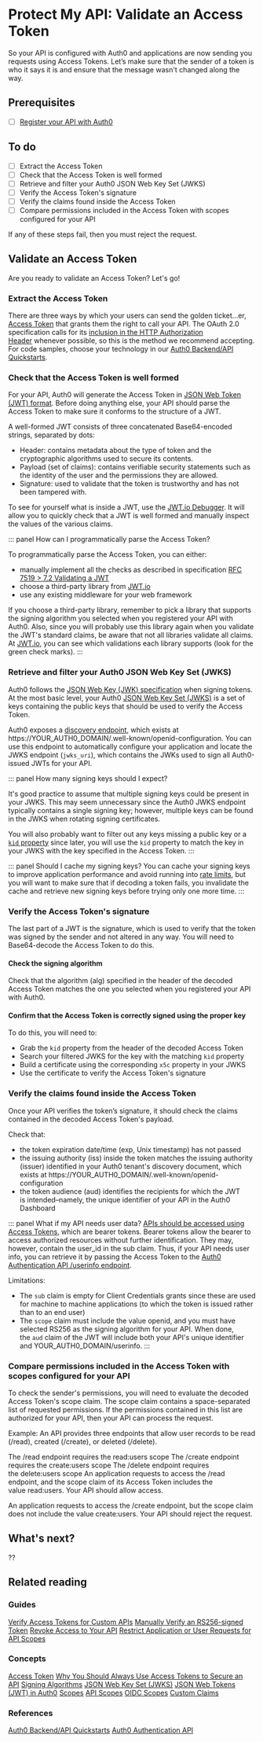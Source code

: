 

# Protect My API: Validate an Access Token

So your API is configured with Auth0 and applications are now sending you requests using Access Tokens. Let’s make sure that the sender of a token is who it says it is and ensure that the message wasn't changed along the way.

## Prerequisites

- [ ] [Register your API with Auth0](/microsites/protect-my-api/register-api-with-auth0)

## To do

- [ ] Extract the Access Token
- [ ] Check that the Access Token is well formed
- [ ] Retrieve and filter your Auth0 JSON Web Key Set (JWKS)
- [ ] Verify the Access Token's signature
- [ ] Verify the claims found inside the Access Token
- [ ] Compare permissions included in the Access Token with scopes configured for your API

If any of these steps fail, then you must reject the request.

## Validate an Access Token

Are you ready to validate an Access Token? Let's go!

### Extract the Access Token
There are three ways by which your users can send the golden ticket...er, [Access Token](/tokens/access-token) that grants them the right to call your API. The OAuth 2.0 specification calls for its [inclusion in the HTTP Authorization Header](/api-auth/tutorials/authorization-code-grant#3-call-the-api) whenever possible, so this is the method we recommend accepting. For code samples, choose your technology in our [Auth0 Backend/API Quickstarts](/quickstart/backend).

### Check that the Access Token is well formed
For your API, Auth0 will generate the Access Token in [JSON Web Token (JWT) format](/jwt#what-is-the-json-web-token-structure-). Before doing anything else, your API should parse the Access Token to make sure it conforms to the structure of a JWT.

A well-formed JWT consists of three concatenated Base64-encoded strings, separated by dots: 

- Header: contains metadata about the type of token and the cryptographic algorithms used to secure its contents.
- Payload (set of claims): contains verifiable security statements such as the identity of the user and the permissions they are allowed.
- Signature: used to validate that the token is trustworthy and has not been tampered with.

To see for yourself what is inside a JWT, use the [JWT.io Debugger](https://jwt.io/#debugger). It will allow you to quickly check that a JWT is well formed and manually inspect the values of the various claims.

::: panel How can I programmatically parse the Access Token?

To programmatically parse the Access Token, you can either:

- manually implement all the checks as described in specification [RFC 7519 > 7.2 Validating a JWT](https://tools.ietf.org/html/rfc7519#section-7.2)
- choose a third-party library from [JWT.io](https://jwt.io/#libraries)
- use any existing middleware for your web framework

If you choose a third-party library, remember to pick a library that supports the signing algorithm you selected when you registered your API with Auth0. Also, since you will probably use this library again when you validate the JWT's standard claims, be aware that not all libraries validate all claims. At [JWT.io](https://jwt.io/), you can see which validations each library supports (look for the green check marks).
:::

### Retrieve and filter your Auth0 JSON Web Key Set (JWKS)
Auth0 follows the [JSON Web Key (JWK) specification](https://tools.ietf.org/html/rfc7517) when signing tokens. At the most basic level, your Auth0 [JSON Web Key Set (JWKS)](/jwks) is a set of keys containing the public keys that should be used to verify the Access Token.

Auth0 exposes a [discovery endpoint](/protocols/oidc/openid-connect-discovery), which exists at https://YOUR_AUTH0_DOMAIN/.well-known/openid-configuration. You can use this endpoint to automatically configure your application and locate the JWKS endpoint (`jwks_uri`), which contains the JWKs used to sign all Auth0-issued JWTs for your API.

::: panel How many signing keys should I expect?

It's good practice to assume that multiple signing keys could be present in your JWKS. This may seem unnecessary since the Auth0 JWKS endpoint typically contains a single signing key; however, multiple keys can be found in the JWKS when rotating signing certificates.

You will also probably want to filter out any keys missing a public key or a [`kid` property](/jwks) since later, you will use the `kid` property to match the key in your JWKS with the key specified in the Access Token.
:::

::: panel Should I cache my signing keys?
You can cache your signing keys to improve application performance and avoid running into [rate limits](/policies/rate-limits#authentication-api), but you will want to make sure that if decoding a token fails, you invalidate the cache and retrieve new signing keys before trying only one more time.
:::

### Verify the Access Token's signature

The last part of a JWT is the signature, which is used to verify that the token was signed by the sender and not altered in any way. You will need to Base64-decode the Access Token to do this.

#### Check the signing algorithm

Check that the algorithm (alg) specified in the header of the decoded Access Token matches the one you selected when you registered your API with Auth0.

#### Confirm that the Access Token is correctly signed using the proper key

To do this, you will need to:

- Grab the `kid` property from the header of the decoded Access Token
- Search your filtered JWKS for the key with the matching `kid` property
- Build a certificate using the corresponding `x5c` property in your JWKS
- Use the certificate to verify the Access Token's signature

### Verify the claims found inside the Access Token

Once your API verifies the token’s signature, it should check the claims contained in the decoded Access Token's payload.

Check that:

- the token expiration date/time (exp, Unix timestamp) has not passed
- the issuing authority (iss) inside the token matches the issuing authority (issuer) identified in your Auth0 tenant's discovery document, which exists at https://YOUR_AUTH0_DOMAIN/.well-known/openid-configuration
- the token audience (aud) identifies the recipients for which the JWT is intended–namely, the unique identifier of your API in the Auth0 Dashboard

::: panel What if my API needs user data?
[APIs should be accessed using Access Tokens](/api-auth/why-use-access-tokens-to-secure-apis), which are bearer tokens. Bearer tokens allow the bearer to access authorized resources without further identification. They may, however, contain the user_id in the sub claim. Thus, if your API needs user info, you can retrieve it by passing the Access Token to the [Auth0 Authentication API /userinfo endpoint](/api/authentication#user-profile).

Limitations:

- The `sub` claim is empty for Client Credentials grants since these are used for machine to machine applications (to which the token is issued rather than to an end user)
- The `scope` claim must include the value openid, and you must have selected RS256 as the signing algorithm for your API. When done, the `aud` claim of the JWT will include both your API's unique identifier and YOUR_AUTH0_DOMAIN/userinfo.
:::

### Compare permissions included in the Access Token with scopes configured for your API

To check the sender's permissions, you will need to evaluate the decoded Access Token's scope claim. The scope claim contains a space-separated list of requested permissions. If the permissions contained in this list are authorized for your API, then your API can process the request.

Example:
An API provides three endpoints that allow user records to be read (/read), created (/create), or deleted (/delete).

The /read endpoint requires the read:users scope
The /create endpoint requires the create:users scope
The /delete endpoint requires the delete:users scope
An application requests to access the /read endpoint, and the scope claim of its Access Token includes the value read:users. Your API should allow access.

An application requests to access the /create endpoint, but the scope claim does not include the value create:users. Your API should reject the request.

## What's next?
??

## Related reading


### Guides

[Verify Access Tokens for Custom APIs](/api-auth/tutorials/verify-access-token)
[Manually Verify an RS256-signed Token](/guides/manually-verify-signed-token)
[Revoke Access to Your API](/api-auth/blacklists-vs-grants)
[Restrict Application or User Requests for API Scopes](/api-auth/restrict-requests-for-scopes)

### Concepts

[Access Token](/tokens/access-token)
[Why You Should Always Use Access Tokens to Secure an API](/api-auth/why-use-access-tokens-to-secure-apis)
[Signing Algorithms](/concepts/signing-algorithms)
[JSON Web Key Set (JWKS)](/jwks)
[JSON Web Tokens (JWT) in Auth0](/jwt)
[Scopes](/scopes/current/index)
[API Scopes](/scopes/current/api-scopes)
[OIDC Scopes](/scopes/current/oidc-scopes)
[Custom Claims](/scopes/current/custom-claims)

### References

[Auth0 Backend/API Quickstarts](/quickstart/backend)
[Auth0 Authentication API](/api/authentication)
